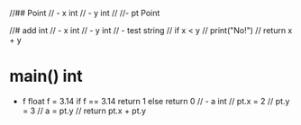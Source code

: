//## Point
//  - x int
//  - y int
//
//- pt Point

//# add int
//    - x int
//    - y int
//        - test string
//        if x < y
//            print("No!")
//        return x + y

# main() int
  - f float
  f = 3.14
  if f == 3.14
    return 1
  else
    return 0
//  - a int
//  pt.x = 2
//  pt.y = 3
//  a = pt.y
//  return pt.x + pt.y
